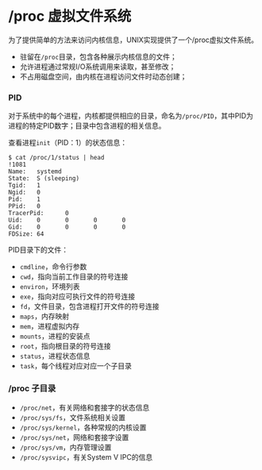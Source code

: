 /proc 虚拟文件系统
====

为了提供简单的方法来访问内核信息，UNIX实现提供了一个/proc虚拟文件系统。

* 驻留在`/proc`目录，包含各种展示内核信息的文件；
* 允许进程通过常规I/O系统调用来读取，甚至修改；
* 不占用磁盘空间，由内核在进程访问文件时动态创建；

### PID

对于系统中的每个进程，内核都提供相应的目录，命名为`/proc/PID`，其中PID为进程的特定PID数字；目录中包含进程的相关信息。

查看进程`init`（PID：1）的状态信息：

    $ cat /proc/1/status | head                                                                                                                                          !1081
    Name:   systemd
    State:  S (sleeping)
    Tgid:   1
    Ngid:   0
    Pid:    1
    PPid:   0
    TracerPid:      0
    Uid:    0       0       0       0
    Gid:    0       0       0       0
    FDSize: 64

PID目录下的文件：

* `cmdline`，命令行参数
* `cwd`，指向当前工作目录的符号连接
* `environ`，环境列表
* `exe`，指向对应可执行文件的符号连接
* `fd`，文件目录，包含进程打开文件的符号连接
* `maps`，内存映射
* `mem`，进程虚拟内存
* `mounts`，进程的安装点
* `root`，指向根目录的符号连接
* `status`，进程状态信息
* `task`，每个线程对应对应一个子目录

### /proc 子目录

* `/proc/net`，有关网络和套接字的状态信息
* `/proc/sys/fs`，文件系统相关设置
* `/proc/sys/kernel`，各种常规的内核设置
* `/proc/sys/net`，网络和套接字设置
* `/proc/sys/vm`，内存管理设置
* `/proc/sysvipc`，有关System V IPC的信息

